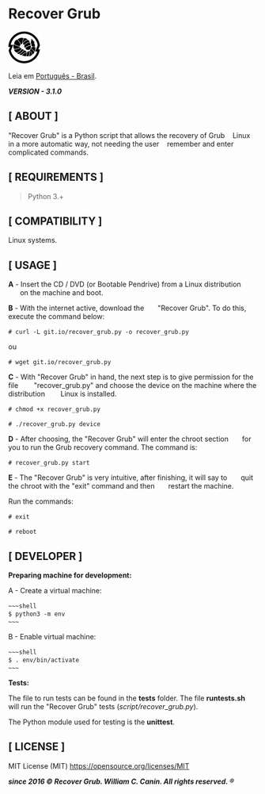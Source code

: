 
# Recover Grub

![An image](https://raw.githubusercontent.com/williamcanin/recover-grub/master/logo/recover-grub-64x64.png)

Leia em [Português - Brasil](https://github.com/williamcanin/recover-grub/blob/master/README-PtBr.md).

***VERSION - 3.1.0***

## [ ABOUT ]

  "Recover Grub" is a Python script that allows the recovery of Grub
   Linux in a more automatic way, not needing the user
   remember and enter complicated commands.

## [ REQUIREMENTS ]

  > Python 3.+

## [ COMPATIBILITY ]

  Linux systems.

## [ USAGE ]

  **A** - Insert the CD / DVD (or Bootable Pendrive) from a Linux distribution
      on the machine and boot.

  **B** - With the internet active, download the
      "Recover Grub". To do this, execute the command below:

  ~~~shell
  # curl -L git.io/recover_grub.py -o recover_grub.py
  ~~~

  ou

  ~~~shell
  # wget git.io/recover_grub.py
  ~~~

  **C** -  With "Recover Grub" in hand, the next step is to give permission for the file
       "recover_grub.py" and choose the device on the machine where the distribution
       Linux is installed.

  ~~~shell
  # chmod +x recover_grub.py
  ~~~

  ~~~shell
  # ./recover_grub.py device
  ~~~

  **D** - After choosing, the "Recover Grub" will enter the chroot section
      for you to run the Grub recovery command. The command is:

  ~~~shell
  # recover_grub.py start
  ~~~

  **E** - The "Recover Grub" is very intuitive, after finishing, it will say to
      quit the chroot with the "exit" command and then
      restart the machine.

  Run the commands:

  ~~~shell
  # exit
  ~~~

  ~~~shell
  # reboot
  ~~~

## [ DEVELOPER ]

  **Preparing machine for development:**

  A - Create a virtual machine:

    ~~~shell
    $ python3 -m env
    ~~~
  
  B - Enable virtual machine:

    ~~~shell
    $ . env/bin/activate
    ~~~

  **Tests:**

  The file to run tests can be found in the **tests** folder. The file
  **runtests.sh** will run the "Recover Grub" tests (*script/recover_grub.py*).
  
  The Python module used for testing is the **unittest**.

## [ LICENSE ]

  MIT License (MIT) <https://opensource.org/licenses/MIT>

 ***since 2016 © Recover Grub. William C. Canin. All rights reserved. ®***
